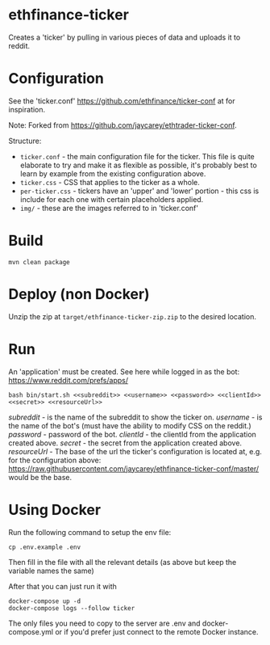 # ethfinance-ticker

Creates a 'ticker' by pulling in various pieces of data and uploads it to reddit.

# Configuration

See the 'ticker.conf' https://github.com/ethfinance/ticker-conf at for inspiration.

Note: Forked from https://github.com/jaycarey/ethtrader-ticker-conf.

Structure:
- `ticker.conf` - the main configuration file for the ticker. This file is quite elaborate to try and make it as flexible as possible, it's probably best to learn by example from the existing configuration above.
- `ticker.css` - CSS that applies to the ticker as a whole.
- `per-ticker.css` - tickers have an 'upper' and 'lower' portion - this css is include for each one with certain placeholders applied.
- `img/` - these are the images referred to in 'ticker.conf'

# Build

```
mvn clean package
```

# Deploy (non Docker)

Unzip the zip at `target/ethfinance-ticker-zip.zip` to the desired location.

# Run

An 'application' must be created. See here while logged in as the bot: https://www.reddit.com/prefs/apps/

```
bash bin/start.sh <<subreddit>> <<username>> <<password>> <<clientId>> <<secret>> <<resourceUrl>>
```

*subreddit* - is the name of the subreddit to show the ticker on.
*username* - is the name of the bot's (must have the ability to modify CSS on the reddit.)
*password* - password of the bot.
*clientId* - the clientId from the application created above.
*secret* - the secret from the application created above.
*resourceUrl* - The base of the url the ticker's configuration is located at, e.g. for the configuration above: https://raw.githubusercontent.com/jaycarey/ethfinance-ticker-conf/master/ would be the base.

# Using Docker

Run the following command to setup the env file:

```
cp .env.example .env
```

Then fill in the file with all the relevant details (as above but keep the variable names the same)

After that you can just run it with

```
docker-compose up -d
docker-compose logs --follow ticker
```

The only files you need to copy to the server are .env and docker-compose.yml or if you'd prefer just connect to the remote Docker instance.
